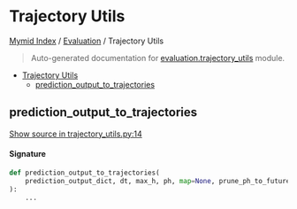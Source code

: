 # Trajectory Utils

[Mymid Index](../README.md#mymid-index) /
[Evaluation](./index.md#evaluation) /
Trajectory Utils

> Auto-generated documentation for [evaluation.trajectory_utils](https://github.com/enricobu96/myMID/blob/main/evaluation/trajectory_utils.py) module.

- [Trajectory Utils](#trajectory-utils)
  - [prediction_output_to_trajectories](#prediction_output_to_trajectories)

## prediction_output_to_trajectories

[Show source in trajectory_utils.py:14](https://github.com/enricobu96/myMID/blob/main/evaluation/trajectory_utils.py#L14)

#### Signature

```python
def prediction_output_to_trajectories(
    prediction_output_dict, dt, max_h, ph, map=None, prune_ph_to_future=False
):
    ...
```



